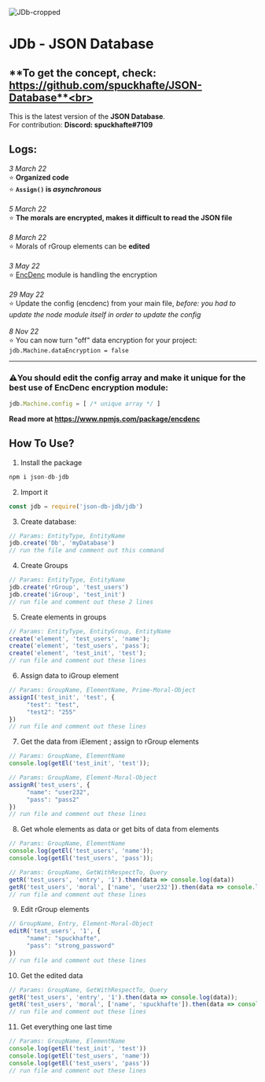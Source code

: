 ![JDb-cropped](https://user-images.githubusercontent.com/70335252/166429064-235decd8-a4ad-4e06-85ef-b4cc81a1d446.jpeg)

# JDb - JSON Database
## **To get the concept, check:<br/> https://github.com/spuckhafte/JSON-Database**<br>
This is the latest version of the **JSON Database**.<br>
For contribution: **Discord: spuckhafte#7109**

## Logs:
*3 March 22*<br/>
⭐ **Organized code<br/>**
⭐ **`Assign()` is *asynchronous***<br/><br/>
*5 March 22*<br/>
⭐ **The morals are encrypted, makes it difficult to read the JSON file**<br/><br/>
*8 March 22*<br/>
⭐ Morals of rGroup elements can be **edited**<br/><br/>
*3 May 22*<br/>
⭐ <a href='https://www.npmjs.com/package/encdenc'>EncDenc<a/> module is handling the encryption<br/><br/>
*29 May 22*<br/>
⭐ Update the config (encdenc) from your main file, *before: you had to update the node module itself in order to update the config*<br><br>
*8 Nov 22*<br>
⭐ You can now turn "off" data encryption for your project: `jdb.Machine.dataEncryption = false`
<hr>

### ⚠️You should edit the config array and make it unique for the best use of EncDenc encryption module:<br/>
```js
jdb.Machine.config = [ /* unique array */ ]
```
**Read more at https://www.npmjs.com/package/encdenc**

## How To Use?
1. Install the package
```js 
npm i json-db-jdb
```

2. Import it
```js
const jdb = require('json-db-jdb/jdb')
```
3. Create database:
```js
// Params: EntityType, EntityName
jdb.create('Db', 'myDatabase')
// run the file and comment out this command
```
4. Create Groups
```js
// Params: EntityType, EntityName
jdb.create('rGroup', 'test_users')
jdb.create('iGroup', 'test_init')
// run file and comment out these 2 lines
```
5. Create elements in groups
```js
// Params: EntityType, EntityGroup, EntityName
create('element', 'test_users', 'name');
create('element', 'test_users', 'pass');
create('element', 'test_init', 'test');
// run file and comment out these lines
```
6. Assign data to iGroup element
```js
// Params: GroupName, ElementName, Prime-Moral-Object 
assignI('test_init', 'test', {
     "test": "test",
     "test2": "255"
})
// run file and comment out these lines
```
7. Get the data from iElement ; assign to rGroup elements
```js
// Params: GroupName, ElementName
console.log(getEl('test_init', 'test'));

// Params: GroupName, Element-Moral-Object
assignR('test_users', {
     "name": "user232",
     "pass": "pass2"
})
// run file and comment out these lines
```
8. Get whole elements as data or get bits of data from elements
```js
// Params: GroupName, ElementName
console.log(getEl('test_users', 'name'));
console.log(getEl('test_users', 'pass'));

// Params: GroupName, GetWithRespectTo, Query
getR('test_users', 'entry', '1').then(data => console.log(data))
getR('test_users', 'moral', ['name', 'user232']).then(data => console.log(data));
// run file and comment out these lines
```
9. Edit rGroup elements
```js
// GroupName, Entry, Element-Moral-Object
editR('test_users', '1', {
     "name": "spuckhafte",
     "pass": "strong_password"
})
// run file and comment out these lines
```
10. Get the edited data
```js
// Params: GroupName, GetWithRespectTo, Query
getR('test_users', 'entry', '1').then(data => console.log(data));
getR('test_users', 'moral', ['name', 'spuckhafte']).then(data => console.log(data));
// run file and comment out these lines
```
11. Get everything one last time
```js
// Params: GroupName, ElementName
console.log(getEl('test_init', 'test'))
console.log(getEl('test_users', 'name'))
console.log(getEl('test_users', 'pass'))
// run file and comment out these lines
```
